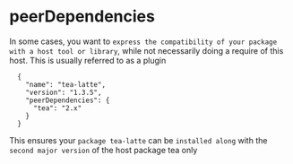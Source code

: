 # peerDependencies

In some cases, you want to `express the compatibility of your package with a host tool or library`, while not necessarily doing a require of this host. This is usually referred to as a plugin

```
  {
    "name": "tea-latte",
    "version": "1.3.5",
    "peerDependencies": {
      "tea": "2.x"
    }
  }
```

This ensures your `package tea-latte` can be `installed along` with the `second major version` of the host package tea only
